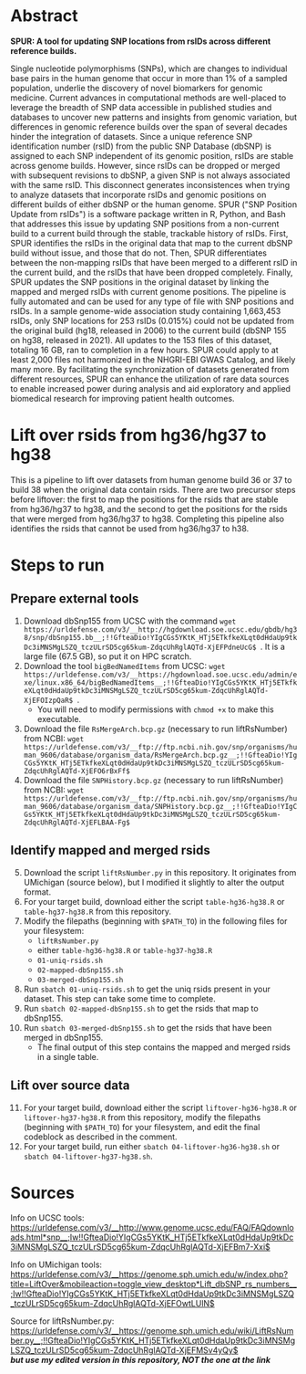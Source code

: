 # Abstract

**SPUR: A tool for updating SNP locations from rsIDs across different reference builds.**

Single nucleotide polymorphisms (SNPs), which are changes to individual base pairs in the human genome that occur in more than 1% of a sampled population, underlie the discovery of novel biomarkers for genomic medicine. Current advances in computational methods are well-placed to leverage the breadth of SNP data accessible in published studies and databases to uncover new patterns and insights from genomic variation, but differences in genomic reference builds over the span of several decades hinder the integration of datasets. Since a unique reference SNP identification number (rsID) from the public SNP Database (dbSNP) is assigned to each SNP independent of its genomic position, rsIDs are stable across genome builds. However, since rsIDs can be dropped or merged with subsequent revisions to dbSNP, a given SNP is not always associated with the same rsID. This disconnect generates inconsistences when trying to analyze datasets that incorporate rsIDs and genomic positions on different builds of either dbSNP or the human genome. SPUR ("SNP Position Update from rsIDs") is a software package written in R, Python, and Bash that addresses this issue by updating SNP positions from a non-current build to a current build through the stable, trackable history of rsIDs. First, SPUR identifies the rsIDs in the original data that map to the current dbSNP build without issue, and those that do not. Then, SPUR differentiates between the non-mapping rsIDs that have been merged to a different rsID in the current build, and the rsIDs that have been dropped completely. Finally, SPUR updates the SNP positions in the original dataset by linking the mapped and merged rsIDs with current genome positions. The pipeline is fully automated and can be used for any type of file with SNP positions and rsIDs. In a sample genome-wide association study containing 1,663,453 rsIDs, only SNP locations for 253 rsIDs (0.015%) could not be updated from the original build (hg18, released in 2006) to the current build (dbSNP 155 on hg38, released in 2021). All updates to the 153 files of this dataset, totaling 16 GB, ran to completion in a few hours. SPUR could apply to at least 2,000 files not harmonized in the NHGRI-EBI GWAS Catalog, and likely many more. By facilitating the synchronization of datasets generated from different resources, SPUR can enhance the utilization of rare data sources to enable increased power during analysis and aid exploratory and applied biomedical research for improving patient health outcomes.

# Lift over rsids from hg36/hg37 to hg38

This is a pipeline to lift over datasets from human genome build 36 or 37 to build 38 when the original data contain rsids. There are two precursor steps before liftover: the first to map the positions for the rsids that are stable from hg36/hg37 to hg38, and the second to get the positions for the rsids that were merged from hg36/hg37 to hg38. Completing this pipeline also identifies the rsids that cannot be used from hg36/hg37 to h38.

# Steps to run

## Prepare external tools
1. Download dbSnp155 from UCSC with the command `wget https://urldefense.com/v3/__http://hgdownload.soe.ucsc.edu/gbdb/hg38/snp/dbSnp155.bb__;!!GfteaDio!YIgCGs5YKtK_HTj5ETkfkeXLqt0dHdaUp9tkDc3iMNSMgLSZQ_tczULrSD5cg65kum-ZdqcUhRglAQTd-XjEFPdneUcG$ `. It is a large file (67.5 GB), so put it on HPC scratch.
2. Download the tool `bigBedNamedItems` from UCSC: `wget https://urldefense.com/v3/__https://hgdownload.soe.ucsc.edu/admin/exe/linux.x86_64/bigBedNamedItems__;!!GfteaDio!YIgCGs5YKtK_HTj5ETkfkeXLqt0dHdaUp9tkDc3iMNSMgLSZQ_tczULrSD5cg65kum-ZdqcUhRglAQTd-XjEFOIzpQaR$ `.
    - You will need to modify permissions with `chmod +x` to make this executable.
3. Download the file `RsMergeArch.bcp.gz` (necessary to run liftRsNumber) from NCBI: `wget https://urldefense.com/v3/__ftp://ftp.ncbi.nih.gov/snp/organisms/human_9606/database/organism_data/RsMergeArch.bcp.gz__;!!GfteaDio!YIgCGs5YKtK_HTj5ETkfkeXLqt0dHdaUp9tkDc3iMNSMgLSZQ_tczULrSD5cg65kum-ZdqcUhRglAQTd-XjEFO6rBxFf$ `
4. Download the file `SNPHistory.bcp.gz` (necessary to run liftRsNumber) from NCBI: `wget https://urldefense.com/v3/__ftp://ftp.ncbi.nih.gov/snp/organisms/human_9606/database/organism_data/SNPHistory.bcp.gz__;!!GfteaDio!YIgCGs5YKtK_HTj5ETkfkeXLqt0dHdaUp9tkDc3iMNSMgLSZQ_tczULrSD5cg65kum-ZdqcUhRglAQTd-XjEFLBAA-Fg$ `

## Identify mapped and merged rsids
5. Download the script `liftRsNumber.py` in this repository. It originates from UMichigan (source below), but I modified it slightly to alter the output format.
6. For your target build, download either the script `table-hg36-hg38.R` or `table-hg37-hg38.R` from this repository.
7. Modify the filepaths (beginning with `$PATH_TO`) in the following files for your filesystem:
    - `liftRsNumber.py`
    - either `table-hg36-hg38.R` or `table-hg37-hg38.R`
    - `01-uniq-rsids.sh`
    - `02-mapped-dbSnp155.sh`
    - `03-merged-dbSnp155.sh`
8. Run `sbatch 01-uniq-rsids.sh` to get the uniq rsids present in your dataset. This step can take some time to complete.
9. Run `sbatch 02-mapped-dbSnp155.sh` to get the rsids that map to dbSnp155.
10. Run `sbatch 03-merged-dbSnp155.sh` to get the rsids that have been merged in dbSnp155.
    - The final output of this step contains the mapped and merged rsids in a single table.

## Lift over source data
11. For your target build, download either the script `liftover-hg36-hg38.R` or `liftover-hg37-hg38.R` from this repository, modify the filepaths (beginning with `$PATH_TO`) for your filesystem, and edit the final codeblock as described in the comment.
12. For your target build, run either `sbatch 04-liftover-hg36-hg38.sh` or `sbatch 04-liftover-hg37-hg38.sh`.

# Sources

Info on UCSC tools: https://urldefense.com/v3/__http://www.genome.ucsc.edu/FAQ/FAQdownloads.html*snp__;Iw!!GfteaDio!YIgCGs5YKtK_HTj5ETkfkeXLqt0dHdaUp9tkDc3iMNSMgLSZQ_tczULrSD5cg65kum-ZdqcUhRglAQTd-XjEFBm7-Xxi$ 

Info on UMichigan tools: https://urldefense.com/v3/__https://genome.sph.umich.edu/w/index.php?title=LiftOver&mobileaction=toggle_view_desktop*Lift_dbSNP_rs_numbers__;Iw!!GfteaDio!YIgCGs5YKtK_HTj5ETkfkeXLqt0dHdaUp9tkDc3iMNSMgLSZQ_tczULrSD5cg65kum-ZdqcUhRglAQTd-XjEFOwtLUlN$ 

Source for liftRsNumber.py: https://urldefense.com/v3/__https://genome.sph.umich.edu/wiki/LiftRsNumber.py__;!!GfteaDio!YIgCGs5YKtK_HTj5ETkfkeXLqt0dHdaUp9tkDc3iMNSMgLSZQ_tczULrSD5cg65kum-ZdqcUhRglAQTd-XjEFMSv4yQy$  \
***but use my edited version in this repository, NOT the one at the link***
